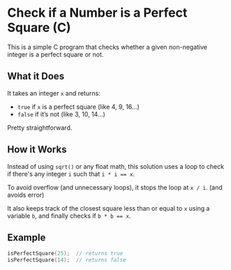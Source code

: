 # Check if a Number is a Perfect Square (C)

This is a simple C program that checks whether a given non-negative integer is a perfect square or not.

## What it Does

It takes an integer `x` and returns:

- `true` if `x` is a perfect square (like 4, 9, 16...)
- `false` if it’s not (like 3, 10, 14...)

Pretty straightforward.

## How it Works

Instead of using `sqrt()` or any float math, this solution uses a loop to check if there's any integer `i` such that `i * i == x`.

To avoid overflow (and unnecessary loops), it stops the loop at `x / i`. (and avoids error)

It also keeps track of the closest square less than or equal to `x` using a variable `b`, and finally checks if `b * b == x`.

## Example

```c
isPerfectSquare(25);  // returns true
isPerfectSquare(14);  // returns false
